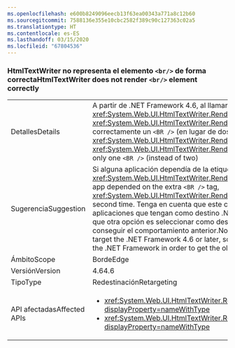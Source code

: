 ```yaml
---
ms.openlocfilehash: e600b8249096eecb13f63ea00343a771a8c12b60
ms.sourcegitcommit: 7588136e355e10cbc2582f389c90c127363c02a5
ms.translationtype: HT
ms.contentlocale: es-ES
ms.lasthandoff: 03/15/2020
ms.locfileid: "67804536"
---
```

### <a name="htmltextwriter-does-not-render-br-element-correctly"></a><span data-ttu-id="3e10b-101">HtmlTextWriter no representa el elemento `<br/>` de forma correcta</span><span class="sxs-lookup"><span data-stu-id="3e10b-101">HtmlTextWriter does not render `<br/>` element correctly</span></span>

|   |   |
|---|---|
|<span data-ttu-id="3e10b-102">Detalles</span><span class="sxs-lookup"><span data-stu-id="3e10b-102">Details</span></span>|<span data-ttu-id="3e10b-103">A partir de .NET Framework 4.6, al llamar a <xref:System.Web.UI.HtmlTextWriter.RenderBeginTag(System.String)> y <xref:System.Web.UI.HtmlTextWriter.RenderEndTag> con un elemento <code>&lt;BR /&gt;</code> solo insertará correctamente un <code>&lt;BR /&gt;</code> (en lugar de dos).</span><span class="sxs-lookup"><span data-stu-id="3e10b-103">Beginning in the .NET Framework 4.6, calling <xref:System.Web.UI.HtmlTextWriter.RenderBeginTag(System.String)> and <xref:System.Web.UI.HtmlTextWriter.RenderEndTag> with a <code>&lt;BR /&gt;</code> element will correctly insert only one <code>&lt;BR /&gt;</code> (instead of two)</span></span>|
|<span data-ttu-id="3e10b-104">Sugerencia</span><span class="sxs-lookup"><span data-stu-id="3e10b-104">Suggestion</span></span>|<span data-ttu-id="3e10b-105">Si alguna aplicación dependía de la etiqueta <code>&lt;BR /&gt;</code> adicional, debería llamarse a <xref:System.Web.UI.HtmlTextWriter.RenderBeginTag(System.String)> una segunda vez.</span><span class="sxs-lookup"><span data-stu-id="3e10b-105">If an app depended on the extra <code>&lt;BR /&gt;</code> tag, <xref:System.Web.UI.HtmlTextWriter.RenderBeginTag(System.String)> should be called a second time.</span></span> <span data-ttu-id="3e10b-106">Tenga en cuenta que este cambio de comportamiento solo afecta a las aplicaciones que tengan como destino .NET Framework 4.6 o una versión posterior, por lo que otra opción es seleccionar como destino una versión anterior de .NET Framework para conseguir el comportamiento anterior.</span><span class="sxs-lookup"><span data-stu-id="3e10b-106">Note that this behavior change only affects apps that target the .NET Framework 4.6 or later, so another option is to target a previous version of the .NET Framework in order to get the old behavior.</span></span>|
|<span data-ttu-id="3e10b-107">Ámbito</span><span class="sxs-lookup"><span data-stu-id="3e10b-107">Scope</span></span>|<span data-ttu-id="3e10b-108">Borde</span><span class="sxs-lookup"><span data-stu-id="3e10b-108">Edge</span></span>|
|<span data-ttu-id="3e10b-109">Versión</span><span class="sxs-lookup"><span data-stu-id="3e10b-109">Version</span></span>|<span data-ttu-id="3e10b-110">4.6</span><span class="sxs-lookup"><span data-stu-id="3e10b-110">4.6</span></span>|
|<span data-ttu-id="3e10b-111">Tipo</span><span class="sxs-lookup"><span data-stu-id="3e10b-111">Type</span></span>|<span data-ttu-id="3e10b-112">Redestinación</span><span class="sxs-lookup"><span data-stu-id="3e10b-112">Retargeting</span></span>|
|<span data-ttu-id="3e10b-113">API afectadas</span><span class="sxs-lookup"><span data-stu-id="3e10b-113">Affected APIs</span></span>|<ul><li><xref:System.Web.UI.HtmlTextWriter.RenderBeginTag(System.String)?displayProperty=nameWithType></li><li><xref:System.Web.UI.HtmlTextWriter.RenderBeginTag(System.Web.UI.HtmlTextWriterTag)?displayProperty=nameWithType></li></ul>|
